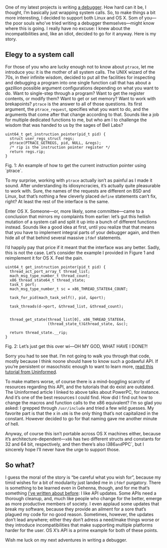One of my latest projects is writing [a debugger](http://github.com/hellerve/d).
How hard can it be, I thought, I’m basically just wrapping system calls. So,
to make things a bit more interesting, I decided to support both Linux and OS
X. Som of you—the poor souls who’ve tried writing a debugger themselves—might
know where this is going. I really have no excuse: I knew about the
incompatibilities and, like an idiot, decided to go for it anyway. Here is my
story.

## Elegy to a system call

For those of you who are lucky enough not to know about `ptrace`, let me
introduce you: it is the mother of all system calls. The UNIX wizard of
the 70s, in their infinite wisdom, decided to put all the facilities for
inspecting and debugging a program into one single function call that has
about a gazillion possible argument configurations depending on what you
want to do. Want to single-step through a program? Want to get the register
contents, or modify them? Want to get or set memory? Want to work with
brekapoints? `ptrace` is the answer to all of those questions. Its first
argument, the `ptrace_request`, specifies what you want to do, and the
arguments that come after that change according to that. Sounds like a job for
multiple dedicated functions to me, but who am I to challenge the wisdom that
was handed to us by the sages of Bell Labs?

```
uint64_t get_instruction_pointer(pid_t pid) {
  struct user_regs_struct regs;
  ptrace(PTRACE_GETREGS, pid, NULL, &regs);
  /* rip is the instruction pointer register */
  return regs.rip;
}
```
<div class="figure-label">
  Fig. 1: An example of how to get the current instruction pointer using
  `ptrace`.
</div>

To my surprise, working with `ptrace` actually isn’t as painful as I made it
sound. After understanding its idiosyncracies, it’s actually quite pleasurable
to work with. Sure, the names of the requests are different on BSD and Linux,
but that’s nothing a few cleverly placed `define` statements can’t fix, right?
At least the rest of the interface is the same.

Enter OS X. Someone—or, more likely, some committee—came to a conclusion that
mirrors my complaints from earlier: let’s gut this hellish mutation of a system
call and split it up into a bunch of different functions instead. Sounds like a
good idea at first, until you realize that that means that you have to
implement integral parts of your debugger again, and then hide all of that
behind several massive `ifdef` statements.

I’d happily pay that price if it meant that the interface was any better. Sadly,
this is not the case. Let’s consider the example I provided in Figure 1 and
reimplement it for OS X. Feel the pain.

```
uint64_t get_instruction_pointer(pid_t pid) {
  thread_act_port_array_t thread_list;
  mach_msg_type_number_t thread_count;
  x86_thread_state64_t thread_state;
  task_t port;
  mach_msg_type_number_t sc = x86_THREAD_STATE64_COUNT;

  task_for_pid(mach_task_self(), pid, &port);

  task_threads(d->port, &thread_list, &thread_count);


  thread_get_state(thread_list[0], x86_THREAD_STATE64,
                   (thread_state_t)&thread_state, &sc);

  return thread_state.__rip;
}
```
<div class="figure-label">
  Fig. 2: Let’s just get this over wi—OH MY GOD, WHAT HAVE I DONE?!
</div>

Sorry you had to see that. I’m not going to walk you through that code, mostly
because I think noone should have to know such a godawful API. If you’re
persistent or masochistic enough to want to learn more, [read this tutorial
from Uninformed](http://uninformed.org/index.cgi?v=4&a=3&p=14).

To make matters worse, of course there is a mind-boggling scarcity of resources
regarding this API, and the tutorials that do exist are outdated. The
Uninformed article I linked to above talks about PowerPC, for instance. And
it’s one of the best resources I could find. How did I find out how to change
the macros and function calls to the x86 equivalent? I’m so glad you asked: I
grepped through `/usr/include` and tried a few wild guesses. My favorite part
is that the x in `x86` is the only thing that’s not capitalized in the
constant. However decided to go for that naming gave me another minute of hell.

Anyway, of course this isn’t portable across OS X machines either, because it’s
architecture-dependent—`x86` has two different structs and constants for 32 and
64 bit, respectively, and then there’s also ì386` and `PPC`, but I sincerely
hope I’ll never have the urge to support those.

## So what?

I guess the moral of the story is “be careful what you wish for”, because my
timid wishes for a bit of modularity just landed me in `ifdef` purgatory. There
is something to be learned even in Gehenna, though, and for me that’s something
[I’ve written about before](http://blog.veitheller.de/On_API_Updates.html): I
like API updates. Some APIs need a thorough cleanup, and, much like people who
change for the better, emerge as more productive members of society. I even
applaud some updates that break my software, because they provide an ailment
for a sore that’s plagued my code for no good reason. Sometimes, however, the
updates don’t lead anywhere; either they don’t adress a need/make things worse
or they introduce incompatibilities that make supporting multiple platforms
harder for the user. OS X’s API is a prime example for both of these points.

Wish me luck on my next adventures in writing a debugger.
